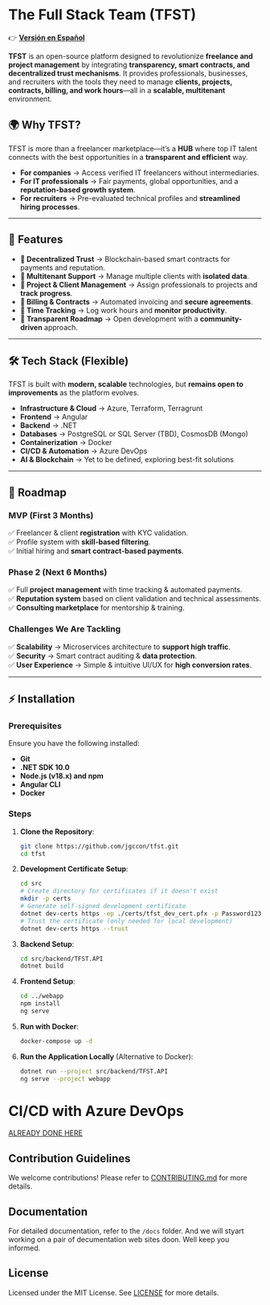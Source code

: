 # The Full Stack Team (TFST)

👉 **[Versión en Español](../docs/README-es.md)**

**TFST** is an open-source platform designed to revolutionize **freelance and project management** by integrating **transparency, smart contracts, and decentralized trust mechanisms**. It provides professionals, businesses, and recruiters with the tools they need to manage **clients, projects, contracts, billing, and work hours**—all in a **scalable, multitenant** environment.

## 🌍 Why TFST?

TFST is more than a freelancer marketplace—it’s a **HUB** where top IT talent connects with the best opportunities in a **transparent and efficient** way.

- **For companies** → Access verified IT freelancers without intermediaries.  
- **For IT professionals** → Fair payments, global opportunities, and a **reputation-based growth system**.  
- **For recruiters** → Pre-evaluated technical profiles and **streamlined hiring processes**.  

---

## 🚀 Features

- **🔹 Decentralized Trust** → Blockchain-based smart contracts for payments and reputation.  
- **🔹 Multitenant Support** → Manage multiple clients with **isolated data**.  
- **🔹 Project & Client Management** → Assign professionals to projects and **track progress**.  
- **🔹 Billing & Contracts** → Automated invoicing and **secure agreements**.  
- **🔹 Time Tracking** → Log work hours and **monitor productivity**.  
- **🔹 Transparent Roadmap** → Open development with a **community-driven** approach.  

---

## 🛠️ Tech Stack (Flexible)

TFST is built with **modern, scalable** technologies, but **remains open to improvements** as the platform evolves.

- **Infrastructure & Cloud** → Azure, Terraform, Terragrunt  
- **Frontend** → Angular  
- **Backend** → .NET  
- **Databases** → PostgreSQL or SQL Server (TBD), CosmosDB (Mongo)  
- **Containerization** → Docker  
- **CI/CD & Automation** → Azure DevOps  
- **AI & Blockchain** → Yet to be defined, exploring best-fit solutions  

---

## 📌 Roadmap  

### **MVP (First 3 Months)**  
✅ Freelancer & client **registration** with KYC validation.  
✅ Profile system with **skill-based filtering**.  
✅ Initial hiring and **smart contract-based payments**.  

### **Phase 2 (Next 6 Months)**  
✅ Full **project management** with time tracking & automated payments.  
✅ **Reputation system** based on client validation and technical assessments.  
✅ **Consulting marketplace** for mentorship & training.  

### **Challenges We Are Tackling**  
✅ **Scalability** → Microservices architecture to **support high traffic**.  
✅ **Security** → Smart contract auditing & **data protection**.  
✅ **User Experience** → Simple & intuitive UI/UX for **high conversion rates**.  

---

## ⚡ Installation

### Prerequisites
Ensure you have the following installed:
- **Git**
- **.NET SDK 10.0**
- **Node.js (v18.x) and npm**
- **Angular CLI**
- **Docker**

### Steps
1. **Clone the Repository**:
   ```bash
   git clone https://github.com/jgccon/tfst.git
   cd tfst
   ```

2. **Development Certificate Setup**:
   ```bash
   cd src
   # Create directory for certificates if it doesn't exist
   mkdir -p certs
   # Generate self-signed development certificate
   dotnet dev-certs https -ep ./certs/tfst_dev_cert.pfx -p Password123*
   # Trust the certificate (only needed for local development)
   dotnet dev-certs https --trust
   ```

3. **Backend Setup**:
   ```bash
   cd src/backend/TFST.API
   dotnet build
   ```

4. **Frontend Setup**:
   ```bash
   cd ../webapp
   npm install
   ng serve
   ```

5. **Run with Docker**:
   ```bash
   docker-compose up -d
   ```
   
6. **Run the Application Locally** (Alternative to Docker):
   ```bash
   dotnet run --project src/backend/TFST.API
   ng serve --project webapp
   ```

# CI/CD with Azure DevOps

[ALREADY DONE HERE](https://dev.azure.com/jgcarmona/TheFullStackTeam/)

## Contribution Guidelines
We welcome contributions! Please refer to [CONTRIBUTING.md](CONTRIBUTING.md) for more details.

## Documentation
For detailed documentation, refer to the `/docs` folder. And we will styart working on a pair of decumentation web sites doon. Well keep you informed.

## License
Licensed under the MIT License. See [LICENSE](LICENSE) for more details.
